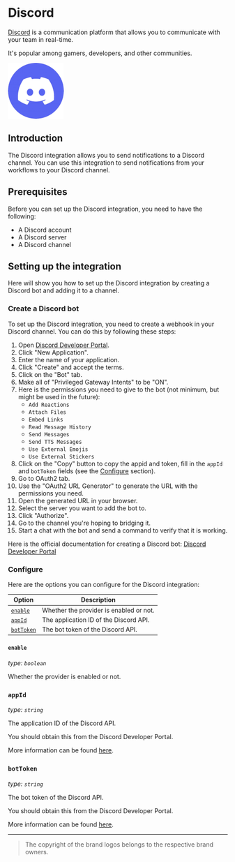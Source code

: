 # Discord

[Discord](https://discord.com) is a communication platform that allows you to communicate with your team in real-time.

It's popular among gamers, developers, and other communities.

![Discord](../statics/brands/Discord.png)

## Introduction

The Discord integration allows you to send notifications to a Discord channel.
You can use this integration to send notifications from your workflows to your Discord channel.

## Prerequisites

Before you can set up the Discord integration, you need to have the following:

- A Discord account
- A Discord server
- A Discord channel

## Setting up the integration

Here will show you how to set up the Discord integration by creating a Discord bot and adding it to a channel.

### Create a Discord bot

To set up the Discord integration, you need to create a webhook in your Discord channel.
You can do this by following these steps:

1. Open [Discord Developer Portal](https://discord.com/developers).
2. Click "New Application".
3. Enter the name of your application.
4. Click "Create" and accept the terms.
5. Click on the "Bot" tab.
6. Make all of "Privileged Gateway Intents" to be "ON".
7. Here is the permissions you need to give to the bot (not minimum, but might be used in the future):
   - `Add Reactions`
   - `Attach Files`
   - `Embed Links`
   - `Read Message History`
   - `Send Messages`
   - `Send TTS Messages`
   - `Use External Emojis`
   - `Use External Stickers`
8. Click on the "Copy" button to copy the appid and token, fill in the `appId` and `botToken` fields (see the [Configure](#configure) section).
9. Go to OAuth2 tab.
10. Use the "OAuth2 URL Generator" to generate the URL with the permissions you need.
11. Open the generated URL in your browser.
12. Select the server you want to add the bot to.
13. Click "Authorize".
14. Go to the channel you're hoping to bridging it.
15. Start a chat with the bot and send a command to verify that it is working.

Here is the official documentation for creating a Discord bot: [Discord Developer Portal](https://discord.com/developers/docs/intro)

### Configure

Here are the options you can configure for the Discord integration:

| Option                  | Description                             |
| ----------------------- | --------------------------------------- |
| [`enable`](#enable)     | Whether the provider is enabled or not. |
| [`appId`](#appid)       | The application ID of the Discord API.  |
| [`botToken`](#bottoken) | The bot token of the Discord API.       |

#### `enable`

*type: `boolean`*

Whether the provider is enabled or not.

### `appId`

*type: `string`*

The application ID of the Discord API.

You should obtain this from the Discord Developer Portal.

More information can be found [here](https://discord.com/developers/docs/intro).

### `botToken`

*type: `string`*

The bot token of the Discord API.

You should obtain this from the Discord Developer Portal.

More information can be found [here](https://discord.com/developers/docs/intro).

---

> The copyright of the brand logos belongs to the respective brand owners.
